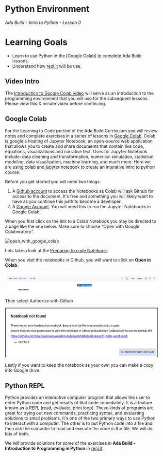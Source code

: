 # Python Environment

_Ada Build - Intro to Python - Lesson 0_

# Learning Goals

* Learn to use Python in the [Google Colab] to complete Ada Build lessons.
* Understand how [repl.it](https://repl.it/) will be use.

## Video Intro

The [Introduction to Google Colab video]() will serve as an introduction to the programming environment that you will use for the subsequent lessons. Please view this X minute video before continuing.

## Google Colab

For the Learning to Code portion of the Ada Build Curriculum you will review notes and complete exercises in a series of lessons in [Google Colab](./intro-to-python/00_preparing_to_code.ipynb). Colab is google's hosting of Jupyter Notebook, an open-source web application that allows you to create and share documents that contain live code, equations, visualizations and narrative text. Uses for Jupyter Notebook include: data cleaning and transformation, numerical simulation, statistical modeling, data visualization, machine learning, and much more. Here we are using colab and jupyter notebook to create an interative intro to python course.

Before you get started you will need two things:

1.  A [Github account](https://github.com/) to access the Notebooks as Colab will ask Github for access to the document.  It's free and something you will likely want to have as you continue this path to become a developer.
2.  A [Google Account](https://support.google.com/accounts/answer/27441?hl=en).  You will need this to run the Jupyter Notebooks in Google Colab.

When you first click on the link to a Colab Notebook you may be directed to a page like the one below. Make sure to choose "Open with Google Colaboratory".

![open_with_google_colab](https://drive.google.com/uc?id=1I9jyPzprvfCSFU1Ysacb6rkQ_R2TfQuK)

Lets take a look at the [Preparing to code Notebook](../00_preparing_to_code.ipynb).

When you visit the notebooks in Github, you will want to click on **Open in Colab**.

![Open in Colab](images/open-in-colab.png)

Then select Authorize with Github

![Authorize with github](images/authorize-with-github.png)

Lastly if you want to keep the notebook as your own you can make a copy into Google drive.


## Python REPL

Python provides an interactive computer program that allows the user to enter Python code and get results of that code immediately. It is a feature known as a REPL (read, evaluate, print loop). These kinds of programs are great for trying out new commands, practicing syntax, and evaluating solutions to small problems. It's one of the two primary ways to use Python to interact with a computer. The other is to put Python code into a file and then ask the computer to read and execute the code in the file. We will do lots of both.

We will provide solutions for some of the exercises in **Ada Build - Introduction to Programming in Python** in [repl.it](https://repl.it/).
